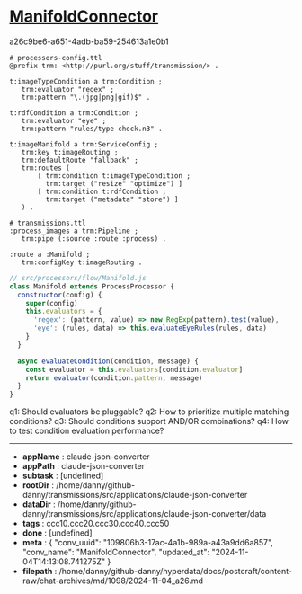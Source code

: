 # [ManifoldConnector](https://claude.ai/chat/109806b3-17ac-4a1b-989a-a43a9dd6a857)

a26c9be6-a651-4adb-ba59-254613a1e0b1

 ```turtle
# processors-config.ttl
@prefix trm: <http://purl.org/stuff/transmission/> .

t:imageTypeCondition a trm:Condition ;
    trm:evaluator "regex" ;
    trm:pattern "\.(jpg|png|gif)$" .

t:rdfCondition a trm:Condition ;
    trm:evaluator "eye" ;
    trm:pattern "rules/type-check.n3" .

t:imageManifold a trm:ServiceConfig ;
    trm:key t:imageRouting ;
    trm:defaultRoute "fallback" ;
    trm:routes (
        [ trm:condition t:imageTypeCondition ;
          trm:target ("resize" "optimize") ]
        [ trm:condition t:rdfCondition ;
          trm:target ("metadata" "store") ]
    ) .

# transmissions.ttl  
:process_images a trm:Pipeline ;
    trm:pipe (:source :route :process) .

:route a :Manifold ;
    trm:configKey t:imageRouting .
```

```javascript
// src/processors/flow/Manifold.js
class Manifold extends ProcessProcessor {
  constructor(config) {
    super(config)
    this.evaluators = {
      'regex': (pattern, value) => new RegExp(pattern).test(value),
      'eye': (rules, data) => this.evaluateEyeRules(rules, data)
    }
  }

  async evaluateCondition(condition, message) {
    const evaluator = this.evaluators[condition.evaluator]
    return evaluator(condition.pattern, message)
  }
}
```

q1: Should evaluators be pluggable?
q2: How to prioritize multiple matching conditions?
q3: Should conditions support AND/OR combinations?
q4: How to test condition evaluation performance?

---

* **appName** : claude-json-converter
* **appPath** : claude-json-converter
* **subtask** : [undefined]
* **rootDir** : /home/danny/github-danny/transmissions/src/applications/claude-json-converter
* **dataDir** : /home/danny/github-danny/transmissions/src/applications/claude-json-converter/data
* **tags** : ccc10.ccc20.ccc30.ccc40.ccc50
* **done** : [undefined]
* **meta** : {
  "conv_uuid": "109806b3-17ac-4a1b-989a-a43a9dd6a857",
  "conv_name": "ManifoldConnector",
  "updated_at": "2024-11-04T14:13:08.741275Z"
}
* **filepath** : /home/danny/github-danny/hyperdata/docs/postcraft/content-raw/chat-archives/md/1098/2024-11-04_a26.md